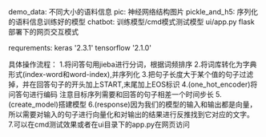 demo_data:      不同大小的语料信息
pic:            神经网络结构图片
pickle_and_h5:  序列化的语料信息训练好的模型
chatbot:        训练模型/cmd模式测试模型
ui/app.py       flask部署下的网页交互模式

requrements:
keras       '2.3.1'
tensorflow  '2.1.0'


具体操作流程：
1.将问答句用jieba进行分词，根据词频排序
2.将词库转化为字典形式(index-word和word-index),并序列化
3.把句子长度大于某个值的句子过滤掉，并在回答句子的开头加上START,末尾加上EOS标识
4.(one_hot_encoder)将问答句进行编码 注意目标序列需要和回答的句子相差一个时间步长
5.(create_model)搭建模型
6.(response)因为我们的模型的输入和输出都是向量，所以需要对输入的句子进行向量化和对输出的结果进行反推找到它对应的文字。
7.可以在cmd测试效果或者在ui目录下的app.py在网页访问



